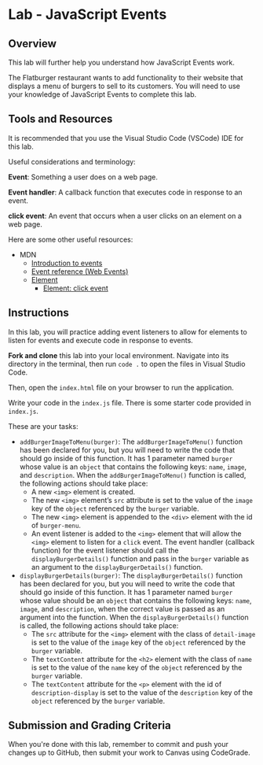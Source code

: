 # Lab - JavaScript Events

## Overview

This lab will further help you understand how JavaScript Events work.

The Flatburger restaurant wants to add functionality to their website that displays a menu of burgers to sell to its customers. You will need to use your knowledge of JavaScript Events to complete this lab.

## Tools and Resources

It is recommended that you use the Visual Studio Code (VSCode) IDE for this lab.

Useful considerations and terminology:

**Event**: Something a user does on a web page.

**Event handler**: A callback function that executes code in response to an event.

**click event**: An event that occurs when a user clicks on an element on a web page.

Here are some other useful resources:

- MDN
  - [Introduction to events](https://developer.mozilla.org/en-US/docs/Learn/JavaScript/Building_blocks/Events)
  - [Event reference (Web Events)](https://developer.mozilla.org/en-US/docs/Web/Events)
  - [Element](https://developer.mozilla.org/en-US/docs/Web/API/Element)
    - [Element: click event](https://developer.mozilla.org/en-US/docs/Web/API/Element/click_event)

## Instructions

In this lab, you will practice adding event listeners to allow for elements to listen for events and execute code in response to events.

**Fork and clone** this lab into your local environment. Navigate into its
directory in the terminal, then run `code .` to open the files in Visual Studio
Code.

Then, open the `index.html` file on your browser to run the application.

Write your code in the `index.js` file. There is some starter code provided in `index.js`.

These are your tasks:

- `addBurgerImageToMenu(burger)`: The `addBurgerImageToMenu()` function has been declared for you, but you will need to write the code that should go inside of this function. It has 1 parameter named `burger` whose value is an `object` that contains the following keys: `name`, `image`, and `description`. When the `addBurgerImageToMenu()` function is called, the following actions should take place:
  - A new `<img>` element is created.
  - The new `<img>` element’s `src` attribute is set to the value of the `image` key of the `object` referenced by the `burger` variable.
  - The new `<img>` element is appended to the `<div>` element with the id of `burger-menu`.
  - An event listener is added to the `<img>` element that will allow the `<img>` element to listen for a `click` event. The event handler (callback function) for the event listener should call the `displayBurgerDetails()` function and pass in the `burger` variable as an argument to the `displayBurgerDetails()` function.
- `displayBurgerDetails(burger)`: The `displayBurgerDetails()` function has been declared for you, but you will need to write the code that should go inside of this function. It has 1 parameter named `burger` whose value should be an `object` that contains the following keys: `name`, `image`, and `description`, when the correct value is passed as an argument into the function. When the `displayBurgerDetails()` function is called, the following actions should take place:
  - The `src` attribute for the `<img>` element with the class of `detail-image` is set to the value of the `image` key of the `object` referenced by the `burger` variable.
  - The `textContent` attribute for the `<h2>` element with the class of `name` is set to the value of the `name` key of the `object` referenced by the `burger` variable.
  - The `textContent` attribute for the `<p>` element with the id of `description-display` is set to the value of the `description` key of the `object` referenced by the `burger` variable.

## Submission and Grading Criteria

When you're done with this lab, remember to commit and push your changes up to GitHub, then
submit your work to Canvas using CodeGrade.